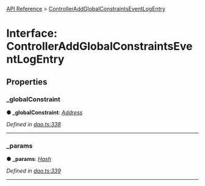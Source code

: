 [API Reference](../README.md) > [ControllerAddGlobalConstraintsEventLogEntry](../interfaces/ControllerAddGlobalConstraintsEventLogEntry.md)



# Interface: ControllerAddGlobalConstraintsEventLogEntry


## Properties
<a id="_globalConstraint"></a>

###  _globalConstraint

**●  _globalConstraint**:  *[Address](../#Address)* 

*Defined in [dao.ts:338](https://github.com/daostack/arc.js/blob/616f6e7/lib/dao.ts#L338)*





___

<a id="_params"></a>

###  _params

**●  _params**:  *[Hash](../#Hash)* 

*Defined in [dao.ts:339](https://github.com/daostack/arc.js/blob/616f6e7/lib/dao.ts#L339)*





___


